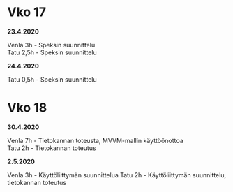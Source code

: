 # Vko 17

**23.4.2020**

Venla 3h - Speksin suunnittelu  
Tatu 2,5h - Speksin suunnittelu

**24.4.2020**

Tatu 0,5h - Speksin suunnittelu

# Vko 18

**30.4.2020**

Venla 7h - Tietokannan toteusta, MVVM-mallin käyttöönottoa  
Tatu 2h - Tietokannan toteutus

**2.5.2020**

Venla  3h - Käyttöliittymän suunnittelua
Tatu 2h - Käyttöliittymän suunnittelu, tietokannan toteutus